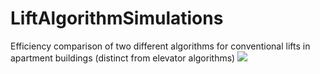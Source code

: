 # LiftAlgorithmSimulations
 Efficiency comparison of two different algorithms for conventional lifts in apartment buildings (distinct from elevator algorithms)
![](https://i.imgur.com/I9yOkKK.png?raw=true)
